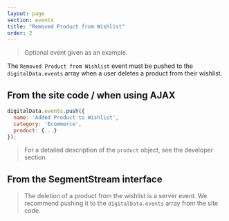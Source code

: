 ```yaml
---
layout: page
section: events
title: "Removed Product from Wishlist"
order: 2
---
```

> Optional event given as an example.

The `Removed Product from Wishlist` event must be pushed to the `digitalData.events` array when a user deletes a product from their wishlist.

## From the site code / when using AJAX
```javascript
digitalData.events.push({
  name: 'Added Product to Wishlist',
  category: 'Ecommerce',
  product: {...}
});
```
> For a detailed description of the `product` object, see the developer section.

## From the SegmentStream interface
> The deletion of a product from the wishlist is a server event. We recommend pushing it to the `digitalData.events` array from the site code.
